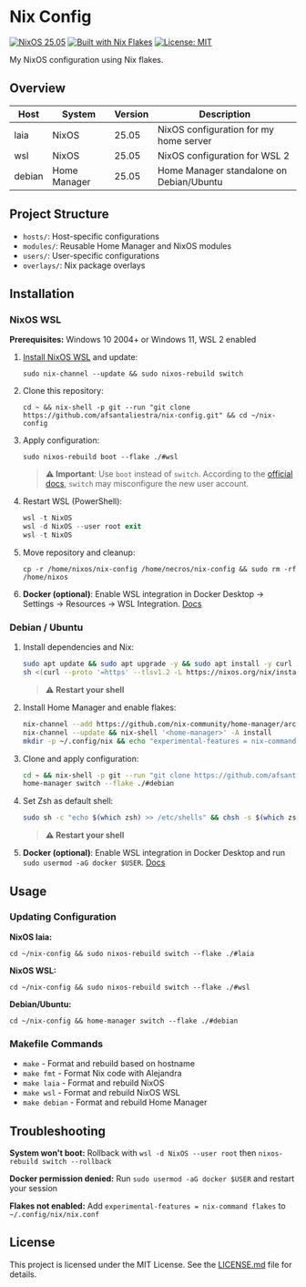 # Nix Config

[![NixOS 25.05](https://img.shields.io/badge/NixOS-25.05-blue.svg?logo=nixos)](https://nixos.org) [![Built with Nix Flakes](https://img.shields.io/badge/Built%20with-Nix%20Flakes-5277C3.svg?logo=nixos)](https://nixos.wiki/wiki/Flakes) [![License: MIT](https://img.shields.io/badge/License-MIT-yellow.svg)](https://opensource.org/licenses/MIT)

My NixOS configuration using Nix flakes.

## Overview

| Host   | System       | Version | Description                              |
| ------ | ------------ | ------- | ---------------------------------------- |
| laia   | NixOS        | 25.05   | NixOS configuration for my home server   |
| wsl    | NixOS        | 25.05   | NixOS configuration for WSL 2            |
| debian | Home Manager | 25.05   | Home Manager standalone on Debian/Ubuntu |

## Project Structure

- `hosts/`: Host-specific configurations
- `modules/`: Reusable Home Manager and NixOS modules
- `users/`: User-specific configurations
- `overlays/`: Nix package overlays

## Installation

### NixOS WSL

**Prerequisites:** Windows 10 2004+ or Windows 11, WSL 2 enabled

1. [Install NixOS WSL](https://github.com/nix-community/NixOS-WSL) and update:
   ```shell
   sudo nix-channel --update && sudo nixos-rebuild switch
   ```

2. Clone this repository:
   ```shell
   cd ~ && nix-shell -p git --run "git clone https://github.com/afsantaliestra/nix-config.git" && cd ~/nix-config
   ```

3. Apply configuration:
   ```shell
   sudo nixos-rebuild boot --flake ./#wsl
   ```
   > **⚠️ Important**: Use `boot` instead of `switch`. According to the [official docs](https://nix-community.github.io/NixOS-WSL/how-to/change-username.html), `switch` may misconfigure the new user account.

4. Restart WSL (PowerShell):
   ```powershell
   wsl -t NixOS
   wsl -d NixOS --user root exit
   wsl -t NixOS
   ```

5. Move repository and cleanup:
   ```shell
   cp -r /home/nixos/nix-config /home/necros/nix-config && sudo rm -rf /home/nixos
   ```

6. **Docker (optional)**: Enable WSL integration in Docker Desktop → Settings → Resources → WSL Integration. [Docs](https://docs.docker.com/desktop/features/wsl/)

### Debian / Ubuntu

1. Install dependencies and Nix:
   ```bash
   sudo apt update && sudo apt upgrade -y && sudo apt install -y curl xz-utils
   sh <(curl --proto '=https' --tlsv1.2 -L https://nixos.org/nix/install) --daemon
   ```
   > **⚠️ Restart your shell**

2. Install Home Manager and enable flakes:
   ```bash
   nix-channel --add https://github.com/nix-community/home-manager/archive/release-25.05.tar.gz home-manager
   nix-channel --update && nix-shell '<home-manager>' -A install
   mkdir -p ~/.config/nix && echo "experimental-features = nix-command flakes" >> ~/.config/nix/nix.conf
   ```

3. Clone and apply configuration:
   ```bash
   cd ~ && nix-shell -p git --run "git clone https://github.com/afsantaliestra/nix-config" && cd nix-config
   home-manager switch --flake ./#debian
   ```

4. Set Zsh as default shell:
   ```bash
   sudo sh -c "echo $(which zsh) >> /etc/shells" && chsh -s $(which zsh)
   ```
   > **⚠️ Restart your shell**

5. **Docker (optional)**: Enable WSL integration in Docker Desktop and run `sudo usermod -aG docker $USER`. [Docs](https://docs.docker.com/desktop/features/wsl/)

## Usage

### Updating Configuration

**NixOS laia:**
```shell
cd ~/nix-config && sudo nixos-rebuild switch --flake ./#laia
```

**NixOS WSL:**
```shell
cd ~/nix-config && sudo nixos-rebuild switch --flake ./#wsl
```

**Debian/Ubuntu:**
```shell
cd ~/nix-config && home-manager switch --flake ./#debian
```

### Makefile Commands

- `make` - Format and rebuild based on hostname
- `make fmt` - Format Nix code with Alejandra
- `make laia` - Format and rebuild NixOS
- `make wsl` - Format and rebuild NixOS WSL
- `make debian` - Format and rebuild Home Manager

## Troubleshooting

**System won't boot:** Rollback with `wsl -d NixOS --user root` then `nixos-rebuild switch --rollback`

**Docker permission denied:** Run `sudo usermod -aG docker $USER` and restart your session

**Flakes not enabled:** Add `experimental-features = nix-command flakes` to `~/.config/nix/nix.conf`

## License

This project is licensed under the MIT License. See the [LICENSE.md](LICENSE.md) file for details.
